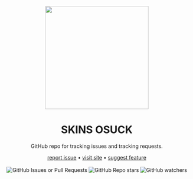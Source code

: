 <div align="center">
    <img height="280px" src="https://i.imgur.com/uTvjDJF.png"></img>
    <h1>SKINS OSUCK</h1>
    <span><p>GitHub repo for tracking issues and tracking requests.</p><a href="https://github.com/cyperdark/osuck-skins/issues/new?assignees=cyperdark&labels=type%3A+bug%2Cpriority%3A+3&projects=&template=bug-report.yml&title=bug%28%29%3A+">report issue</a> • <a href="https://skins.osuck.net/">visit site</a> • <a href="https://github.com/cyperdark/osuck-skins/issues/new?assignees=cyperdark&labels=type%3A+feature%2Cpriority%3A+3&projects=&template=feature_request.yml&title=feat%28%29%3A+">suggest feature</a></span>
    <br><br>
  <div>
        <img alt="GitHub Issues or Pull Requests" src="https://img.shields.io/github/issues-raw/cyperdark/osuck-skins?style=for-the-badge&logo=data%3Aimage%2Fsvg%2Bxml%3Bbase64%2CPHN2ZyB4bWxucz0iaHR0cDovL3d3dy53My5vcmcvMjAwMC9zdmciIHdpZHRoPSIyNCIgaGVpZ2h0PSIyNCIgdmlld0JveD0iMCAwIDI0IDI0IiBmaWxsPSJub25lIiBzdHJva2U9IiNkNGJlNmUiIHN0cm9rZS13aWR0aD0iMiIgc3Ryb2tlLWxpbmVjYXA9InJvdW5kIiBzdHJva2UtbGluZWpvaW49InJvdW5kIiBjbGFzcz0ibHVjaWRlIGx1Y2lkZS1jaXJjbGUtZG90Ij48Y2lyY2xlIGN4PSIxMiIgY3k9IjEyIiByPSIxMCIvPjxjaXJjbGUgY3g9IjEyIiBjeT0iMTIiIHI9IjEiLz48L3N2Zz4%3D&label=issues&labelColor=hsl(229%2C%2015%25%2C%2014%25)&color=hsl(237%2C%2014%25%2C%2026%25)&link=https%3A%2F%2Fgithub.com%2Fcyperdark%2Fosuck-skins%2Fissues">
        <img alt="GitHub Repo stars" src="https://img.shields.io/github/stars/cyperdark/osuck-skins?style=for-the-badge&logo=data%3Aimage%2Fsvg%2Bxml%3Bbase64%2CPHN2ZyB4bWxucz0iaHR0cDovL3d3dy53My5vcmcvMjAwMC9zdmciIHdpZHRoPSIyNCIgaGVpZ2h0PSIyNCIgdmlld0JveD0iMCAwIDI0IDI0IiBmaWxsPSJub25lIiBzdHJva2U9IiNkNGJlNmUiIHN0cm9rZS13aWR0aD0iMiIgc3Ryb2tlLWxpbmVjYXA9InJvdW5kIiBzdHJva2UtbGluZWpvaW49InJvdW5kIiBjbGFzcz0ibHVjaWRlIGx1Y2lkZS1zdGFyIj48cG9seWdvbiBwb2ludHM9IjEyIDIgMTUuMDkgOC4yNiAyMiA5LjI3IDE3IDE0LjE0IDE4LjE4IDIxLjAyIDEyIDE3Ljc3IDUuODIgMjEuMDIgNyAxNC4xNCAyIDkuMjcgOC45MSA4LjI2IDEyIDIiLz48L3N2Zz4%3D&label=stars&labelColor=hsl(229%2C%2015%25%2C%2014%25)&color=hsl(237%2C%2014%25%2C%2026%25)">
        <img alt="GitHub watchers" src="https://img.shields.io/github/watchers/cyperdark/osuck-skins?style=for-the-badge&logo=data%3Aimage%2Fsvg%2Bxml%3Bbase64%2CPHN2ZyB4bWxucz0iaHR0cDovL3d3dy53My5vcmcvMjAwMC9zdmciIHdpZHRoPSIyNCIgaGVpZ2h0PSIyNCIgdmlld0JveD0iMCAwIDI0IDI0IiBmaWxsPSJub25lIiBzdHJva2U9IiNkNGJlNmUiIHN0cm9rZS13aWR0aD0iMiIgc3Ryb2tlLWxpbmVjYXA9InJvdW5kIiBzdHJva2UtbGluZWpvaW49InJvdW5kIiBjbGFzcz0ibHVjaWRlIGx1Y2lkZS1leWUiPjxwYXRoIGQ9Ik0yIDEyczMtNyAxMC03IDEwIDcgMTAgNy0zIDctMTAgNy0xMC03LTEwLTdaIi8%2BPGNpcmNsZSBjeD0iMTIiIGN5PSIxMiIgcj0iMyIvPjwvc3ZnPg%3D%3D&label=watchers&labelColor=hsl(229%2C%2015%25%2C%2014%25)&color=hsl(237%2C%2014%25%2C%2026%25)">


  </div>
</div>
